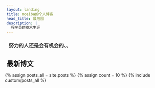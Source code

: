 ```yaml
---
layout: landing
title: mceiba的个人博客
head_title: 晨旭园
description: |
  程序员的技术生涯
---
```


<div style="margin-bottom:20px;">
  <div style="width:100%">
    <h3 style="margin-bottom:5px; margin-left:1.388%; color:#333333;">努力的人还是会有机会的、、</h3>
    <!-- <h6 align="right" style="font-size:12px; margin-right:0.56%">喜欢我或者我的博客，可以把它加入你的<a href="javascript:void(0)" onclick="window.external.AddFavorite(location.href, document.title)">收藏夹</a>
    </h6> -->
  </div>
  <div class="divbox" style="width:96%;margin-right:0px;padding-right:0.694%;">
    <h1 id="start-now" style="margin-left: 0; margin-right: 0; font-size: 22px;">最新博文</h1>
    <div style="margin-left:-1.04%">
    {% assign posts_all = site.posts %}
    {% assign count = 10 %}
    {% include custom/posts_all %}
    </div>
  </div>
  
</div>
